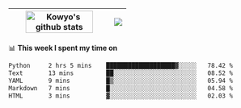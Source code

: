 | <a href="https://github.com/anuraghazra/github-readme-stats"><img width="85%" src="https://github-readme-stats.vercel.app/api?username=kowyo&show_icons=true&hide_border=true&theme=transparent" alt="Kowyo's github stats" /></a> | <a href="https://github.com/anuraghazra/github-readme-stats"><img align="center" src="https://github-readme-stats.vercel.app/api/top-langs/?username=kowyo&exclude_repo=Engineering-Competition-Robot,mobile-robot&hide=c,assembly,shaderlab,hlsl,mathematica,cmake&layout=compact&hide_border=true&theme=transparent" /></a> |
| ------------- | ------------- |

📊 **This week I spent my time on**
<!--START_SECTION:waka-->

```txt
Python     2 hrs 5 mins    ███████████████████▓░░░░░   78.42 %
Text       13 mins         ██░░░░░░░░░░░░░░░░░░░░░░░   08.52 %
YAML       9 mins          █▒░░░░░░░░░░░░░░░░░░░░░░░   05.94 %
Markdown   7 mins          █░░░░░░░░░░░░░░░░░░░░░░░░   04.58 %
HTML       3 mins          ▓░░░░░░░░░░░░░░░░░░░░░░░░   02.03 %
```

<!--END_SECTION:waka-->
